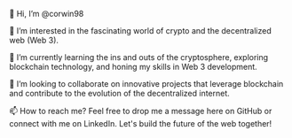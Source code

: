 👋 Hi, I’m @corwin98

👀 I’m interested in the fascinating world of crypto and the decentralized web (Web 3).

🌱 I’m currently learning the ins and outs of the cryptosphere, exploring blockchain technology, and honing my skills in Web 3 development.

💞️ I’m looking to collaborate on innovative projects that leverage blockchain and contribute to the evolution of the decentralized internet.

📫 How to reach me? Feel free to drop me a message here on GitHub or connect with me on LinkedIn. Let's build the future of the web together!


<!---
corwin98/corwin98 is a ✨ special ✨ repository because its `README.md` (this file) appears on your GitHub profile.
You can click the Preview link to take a look at your changes.
--->
